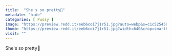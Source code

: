 ```yaml
---
title:  "She's so pretty🥺"
metadate: "hide"
categories: [ Pussy ]
image: "https://preview.redd.it/eeb6coi7j1r51.jpg?auto=webp&s=c1c5254590758c5d3fbb4483d14665c9b157d169"
thumb: "https://preview.redd.it/eeb6coi7j1r51.jpg?width=640&crop=smart&auto=webp&s=ab162349a36129299866e9543ff60ff5631aca03"
visit: ""
---
```

She's so pretty🥺
